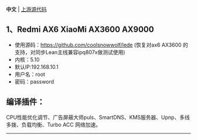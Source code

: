 **中文** | [上游源代码](https://github.com/P3TERX/Actions-OpenWrt)


## 1、Redmi AX6 XiaoMi AX3600  AX9000
- 使用源码：https://github.com/coolsnowwolf/lede (恢复对ax6 AX3600 的支持，对同步Lean主线兼容ipq807x做测试使用)
- 内核：5.10
- 默认IP:192.168.10.1
- 用户名：root
- 密码：password

## 编译插件：
CPU性能优化调节、广告屏蔽大师puls、SmartDNS、KMS服务器、Upnp、多线多拨、负载均衡、Turbo ACC 网络加速。


------------------------------------------------------
